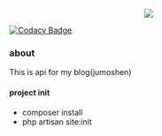 <p align="center"><img src="https://www.jumoshen.cn/images/logo/logo.png.png"></p>

[![Codacy Badge](https://api.codacy.com/project/badge/Grade/cabaada8054c464cbdcaaf22477ba408)](https://app.codacy.com/app/jumoshen/blog_api?utm_source=github.com&utm_medium=referral&utm_content=jumoshen/blog_api&utm_campaign=Badge_Grade_Dashboard)
### about

This is api for my blog(jumoshen)

#### project init
- composer install
- php artisan site:init
